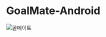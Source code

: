 # GoalMate-Android

![골메이트](https://github.com/user-attachments/assets/c8651602-e564-468d-9728-3732bc629c20)
